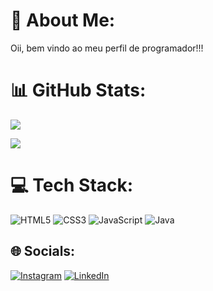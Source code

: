 # 💫 About Me:
Oii, bem vindo ao meu perfil de programador!!!


# 📊 GitHub Stats:
![](https://github-readme-stats.vercel.app/api?username=MatheusLS3&theme=nightowl&hide_border=false&include_all_commits=false&count_private=false)<br/>

![](https://github-readme-stats.vercel.app/api/top-langs/?username=MatheusLS3&theme=nightowl&hide_border=false&include_all_commits=false&count_private=false&layout=compact)
# 💻 Tech Stack:
![HTML5](https://img.shields.io/badge/html5-%23E34F26.svg?style=for-the-badge&logo=html5&logoColor=white) ![CSS3](https://img.shields.io/badge/css3-%231572B6.svg?style=for-the-badge&logo=css3&logoColor=white) ![JavaScript](https://img.shields.io/badge/javascript-%23323330.svg?style=for-the-badge&logo=javascript&logoColor=%23F7DF1E) ![Java](https://img.shields.io/badge/java-%23ED8B00.svg?style=for-the-badge&logo=openjdk&logoColor=white)

## 🌐 Socials:
[![Instagram](https://img.shields.io/badge/Instagram-%23E4405F.svg?logo=Instagram&logoColor=white)](https://instagram.com/https://www.instagram.com/matheuslucenatt/) [![LinkedIn](https://img.shields.io/badge/LinkedIn-%230077B5.svg?logo=linkedin&logoColor=white)](https://linkedin.com/in/https://www.linkedin.com/in/matheus-lucena-949662171/) 
<!-- Proudly created with GPRM ( https://gprm.itsvg.in ) -->
